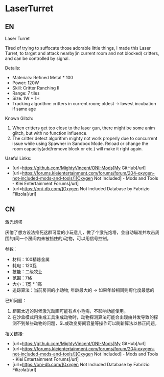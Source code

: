 # LaserTurret

## EN

Laser Turret

Tired of trying to suffocate those adorable little things, I made this Laser Turret, to target and attack nearby(in current room and not blocked) critters, and can be controlled by signal.

Details:

- Materials: Refined Metal * 100
- Power: 120W
- Skill: Critter Ranching II
- Range: 7 tiles
- Size: 1W * 1H
- Tracking algorithm: critters in current room; oldest -> lowest incubation if same age

Known Glitch:

1. When critters get too close to the laser gun, there might be some anim glitch, but with no function influence.
2. The critter detect algorithm mighty not work properly due to concurrent issue while using Spawner in Sandbox Mode. Reload or change the room capacity(add/remove block or etc.) will make it right again.

Useful Links:

- [url=https://github.com/MightyVincent/ONI-Mods]My GitHub[/url]
- [url=https://forums.kleientertainment.com/forums/forum/204-oxygen-not-included-mods-and-tools/][Oxygen Not Included] - Mods and Tools - Klei Entertainment Forums[/url]
- [url=https://oni-db.com/]Oxygen Not Included Database by Fabrizio Filizola[/url]

## CN 

激光炮塔

厌倦了想方设法掐死这群可爱的小玩意儿，做了个激光炮塔，会自动瞄准并攻击周围的(同一个房间内未被挡住的)动物，可以用信号控制。

参数：

- 材料：100精炼金属
- 耗电：120瓦
- 技能：二级牧业
- 范围：7格
- 大小：1宽 * 1高
- 追踪算法：当前房间的小动物; 年龄最大的 -> 如果年龄相同则孵化度最低的

已知问题：

1. 距离太近的时候激光动画可能有点小毛病，不影响功能使用。
2. 在沙盒模式用生成工具生成动物时，动物探测算法可能会出现由并发导致的探测不到某些动物的问题，SL或改变房间容量等操作可以刷新算法以修正问题。

相关链接:

- [url=https://github.com/MightyVincent/ONI-Mods]My GitHub[/url]
- [url=https://forums.kleientertainment.com/forums/forum/204-oxygen-not-included-mods-and-tools/][Oxygen Not Included] - Mods and Tools - Klei Entertainment Forums[/url]
- [url=https://oni-db.com/]Oxygen Not Included Database by Fabrizio Filizola[/url]